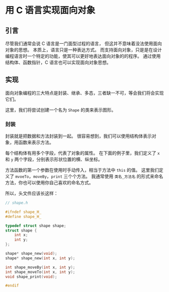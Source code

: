 # 用 C 语言实现面向对象

## 引言

尽管我们通常会说 C 语言是一门面型过程的语言，
但这并不意味着没法使用面向对象的思想。
本质上，语言只是一种表达方式。
而支持面向对象，只是是在设计编程语言时一个特定的功能，使其可以更好地表达面向对象的的程序。
通过使用结构体、函数指针，C 语言也可以实现面向对象思想。

## 实现

面向对象编程的三大特点是封装、继承、多态，三者缺一不可，等会我们将会实现它们。

这里，我们将尝试创建一个名为 `Shape` 的类来表示图形。

### 封装

封装就是把数据和方法封装到一起。
很容易想到，我们可以使用结构体表示对象，用函数来表示方法。

每个结构体有用多个字段，代表了对象的属性。
在下面的例子里，我们定义了 `x` 和 `y` 两个字段，分别表示形状位置的横、纵坐标。

方法函数的第一个参数在使用时手动传入，相当于方法中 `this` 的值。
这里我们定义了 `mvoeTo`，`moveBy`，`print` 三个个方法。
我通常使用 `类名_方法名` 的形式来命名方法，你也可以使用你自己喜欢的命名方式。

所以，头文件应该长这样：

```c
// shape.h

#ifndef shape_H_
#define shape_H_

typedef struct shape shape;
struct shape {
    int x;
    int y;
};

shape* shape_new(void);
shape* shape_new(int x, int y);

int shape_moveBy(int x, int y);
int shape_moveTo(int x, int y);
void shape_print(void);

#endif
```
